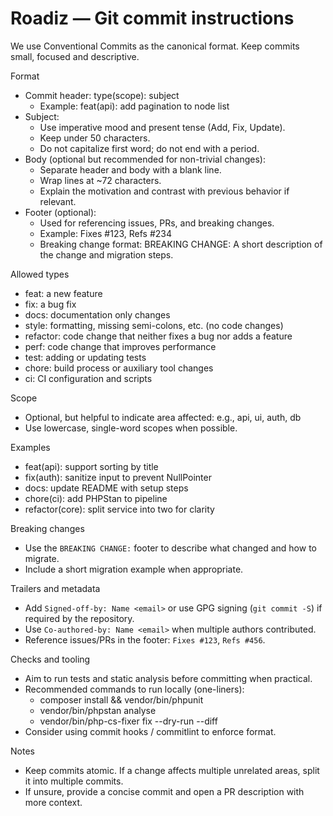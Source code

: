 # Roadiz — Git commit instructions

We use Conventional Commits as the canonical format. Keep commits small, focused and descriptive.

Format
- Commit header: type(scope): subject
  - Example: feat(api): add pagination to node list
- Subject:
  - Use imperative mood and present tense (Add, Fix, Update).
  - Keep under 50 characters.
  - Do not capitalize first word; do not end with a period.
- Body (optional but recommended for non-trivial changes):
  - Separate header and body with a blank line.
  - Wrap lines at ~72 characters.
  - Explain the motivation and contrast with previous behavior if relevant.
- Footer (optional):
  - Used for referencing issues, PRs, and breaking changes.
  - Example: Fixes #123, Refs #234
  - Breaking change format: BREAKING CHANGE: A short description of the change and migration steps.

Allowed types
- feat: a new feature
- fix: a bug fix
- docs: documentation only changes
- style: formatting, missing semi-colons, etc. (no code changes)
- refactor: code change that neither fixes a bug nor adds a feature
- perf: code change that improves performance
- test: adding or updating tests
- chore: build process or auxiliary tool changes
- ci: CI configuration and scripts

Scope
- Optional, but helpful to indicate area affected: e.g., api, ui, auth, db
- Use lowercase, single-word scopes when possible.

Examples
- feat(api): support sorting by title
- fix(auth): sanitize input to prevent NullPointer
- docs: update README with setup steps
- chore(ci): add PHPStan to pipeline
- refactor(core): split service into two for clarity

Breaking changes
- Use the `BREAKING CHANGE:` footer to describe what changed and how to migrate.
- Include a short migration example when appropriate.

Trailers and metadata
- Add `Signed-off-by: Name <email>` or use GPG signing (`git commit -S`) if required by the repository.
- Use `Co-authored-by: Name <email>` when multiple authors contributed.
- Reference issues/PRs in the footer: `Fixes #123`, `Refs #456`.

Checks and tooling
- Aim to run tests and static analysis before committing when practical.
- Recommended commands to run locally (one-liners):
  - composer install && vendor/bin/phpunit
  - vendor/bin/phpstan analyse
  - vendor/bin/php-cs-fixer fix --dry-run --diff
- Consider using commit hooks / commitlint to enforce format.

Notes
- Keep commits atomic. If a change affects multiple unrelated areas, split it into multiple commits.
- If unsure, provide a concise commit and open a PR description with more context.
